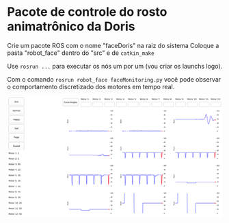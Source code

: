 # Pacote de controle do rosto animatrônico da Doris

Crie um pacote ROS com o nome "faceDoris" na raiz do sistema
Coloque a pasta "robot_face" dentro do "src" e de ``` catkin_make ```

Use  ``` rosrun ... ``` para executar os nós um por um (vou criar os launchs logo).

Com o comando ``` rosrun robot_face faceMonitoring.py ``` você pode observar o comportamento discretizado dos motores em tempo real.

![Alt text](readmeMedia/faceMonitoring.png?raw=true "Title")
